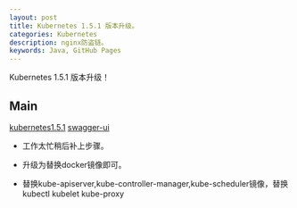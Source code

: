 ```yaml
---
layout: post
title: Kubernetes 1.5.1 版本升级。
categories: Kubernetes
description: nginx防盗链。
keywords: Java, GitHub Pages
---
```


Kubernetes 1.5.1 版本升级！

## Main


  [kubernetes1.5.1](https://github.com/kubernetes/kubernetes/blob/master/CHANGELOG.md#server-binaries)
  [swagger-ui](http://kubernetes.io/kubernetes/third_party/swagger-ui/#!/api%2Fv1/createNamespacedPodTemplate)

* 工作太忙稍后补上步骤。

* 升级为替换docker镜像即可。

* 替换kube-apiserver,kube-controller-manager,kube-scheduler镜像，替换kubectl kubelet kube-proxy